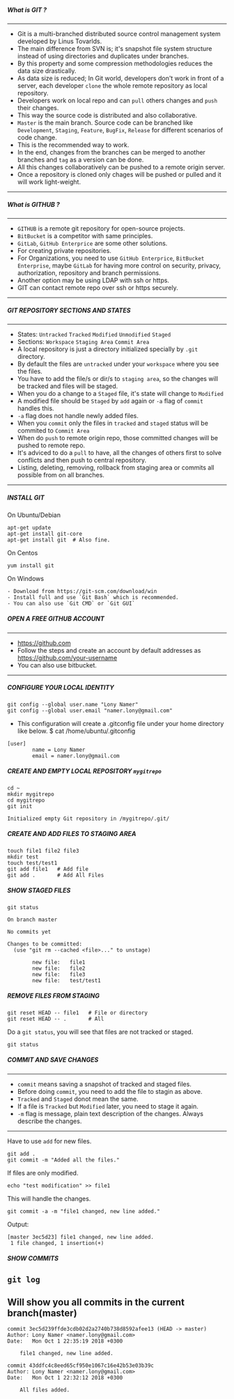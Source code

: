 
##### What is GIT ?
---
- Git is a multi-branched distributed source control management system developed by Linus Tovarlds.
- The main difference from SVN is; it's snapshot file system structure instead of using directories and duplicates under branches.
- By this property and some compression methodologies reduces the data size drastically.
- As data size is reduced; In Git world, developers don't work in front of a server, each developer `clone` the whole remote repository as local repository.
- Developers work on local repo and can `pull` others changes and `push` their changes.
- This way the source code is distributed and also collaborative. 
- `Master` is the main branch. Source code can be branched like `Development`, `Staging`, `Feature`, `BugFix`, `Release` for different scenarios of code change.
- This is the recommended way to work.
- In the end, changes from the branches can be merged to another branches and `tag` as a version can be done.
- All this changes collaboratively can be pushed to a remote origin server.
- Once a repository is cloned only chages will be pushed or pulled and it will work light-weight.
---

##### What is GITHUB ?
---
- `GITHUB` is a remote git repository for open-source projects.
- `BitBucket` is a competitor with same principles.
- `GitLab`, `GitHub Enterprice` are some other solutions.
- For creating private repositories.
- For Organizations, you need to use `GitHub Enterprice`, `BitBucket Enterprise`, maybe `GitLab` for having more control on security, privacy, authorization, repository and branch permissions.
- Another option may be using LDAP with ssh or https.
- GIT can contact remote repo over ssh or https securely.
---

##### GIT REPOSITORY SECTIONS AND STATES
---
- States: `Untracked` `Tracked` `Modified` `Unmodified` `Staged`
- Sections: `Workspace` `Staging Area` `Commit Area`
- A local repository is just a directory initialized specially by `.git` directory.
- By default the files are `untracked` under your `workspace` where you see the files.
- You have to add the file/s or dir/s to `staging area`, so the changes will be tracked and files will be staged.
- When you do a change to a `Staged` file, it's state will change to `Modified`
- A modified file should be `Staged` by `add` again or `-a` flag of `commit` handles this.
- `-a` flag does not handle newly added files.
- When you `commit` only the files in `tracked` and `staged` status will be commited to `Commit Area`
- When do `push` to remote origin repo, those committed changes will be pushed to remote repo.
- It's adviced to do a `pull` to have, all the changes of others first to solve conflicts and then push to central repository.
- Listing, deleting, removing, rollback from staging area or commits all possible from on all branches.
---

##### INSTALL GIT
On Ubuntu/Debian
```
apt-get update
apt-get install git-core
apt-get install git  # Also fine.
```
On Centos
```
yum install git
```
On Windows
```
- Download from https://git-scm.com/download/win
- Install full and use `Git Bash` which is recommended.
- You can also use `Git CMD` or `Git GUI`
```

##### OPEN A FREE GITHUB ACCOUNT
---
- https://github.com
- Follow the steps and create an account by default addresses as https://github.com/your-username
- You can also use bitbucket. 
---

##### CONFIGURE YOUR LOCAL IDENTITY
```
git config --global user.name "Lony Namer"
git config --global user.email "namer.lony@gmail.com"
```
- This configuration will create a .gitconfig file under your home directory like below.
$ cat /home/ubuntu/.gitconfig
```
[user]
        name = Lony Namer
        email = namer.lony@gmail.com
```

##### CREATE AND EMPTY LOCAL REPOSITORY `mygitrepo`
```
cd ~ 
mkdir mygitrepo
cd mygitrepo
git init
```
`Initialized empty Git repository in /mygitrepo/.git/`

##### CREATE AND ADD FILES TO STAGING AREA
```
touch file1 file2 file3
mkdir test
touch test/test1 
git add file1   # Add file
git add .       # Add All Files
```

##### SHOW STAGED FILES
`git status`
```
On branch master

No commits yet

Changes to be committed:
  (use "git rm --cached <file>..." to unstage)

        new file:   file1
        new file:   file2
        new file:   file3
        new file:   test/test1
```

##### REMOVE FILES FROM STAGING
```
git reset HEAD -- file1   # File or directory
git reset HEAD -- .       # All
```
Do a `git status`, you will see that files are not tracked or staged.
```
git status
```

##### COMMIT AND SAVE CHANGES
---
- `commit` means saving a snapshot of tracked and staged files.
- Before doing `commit`, you need to add the file to stagin as above.
- `Tracked` and `Staged` donot mean the same. 
- If a file is `Tracked` but `Modified` later, you need to stage it again.
- `-m` flag is message, plain text description of the changes. Always describe the changes.
---
Have to use `add` for new files.
```
git add .    
git commit -m "Added all the files."
```
If files are only modified.
```
echo "test modification" >> file1
```
This will handle the changes.
```
git commit -a -m "file1 changed, new line added."
```
Output:
```
[master 3ec5d23] file1 changed, new line added.
 1 file changed, 1 insertion(+)
```

##### SHOW COMMITS
`git log`
---
Will show you all commits in the current branch(master)
---
```
commit 3ec5d239ffde3cdb02d2a2740b738d8592afee13 (HEAD -> master)
Author: Lony Namer <namer.lony@gmail.com>
Date:   Mon Oct 1 22:35:19 2018 +0300

    file1 changed, new line added.

commit 43ddfc4c8eed65cf950e1067c16e42b53e03b39c
Author: Lony Namer <namer.lony@gmail.com>
Date:   Mon Oct 1 22:32:12 2018 +0300

    All files added.
```





